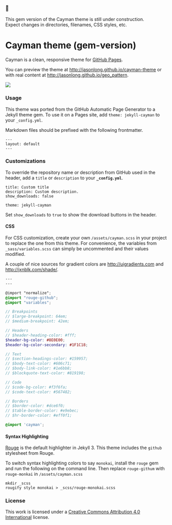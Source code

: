 ### :construction:
This gem version of the Cayman theme is still under construction.  
Expect changes in directories, filenames, CSS styles, etc.

# Cayman theme (gem-version)

Cayman is a clean, responsive theme for [GitHub Pages](https://pages.github.com).

You can preview the theme at http://jasonlong.github.io/cayman-theme or with real content at http://jasonlong.github.io/geo_pattern.

![](http://cl.ly/image/1T3r3d18311V/content)

### Usage

This theme was ported from the GitHub Automatic Page Generator to a Jekyll theme gem. To use it on a Pages site, add `theme: jekyll-cayman` to your `_config.yml`.

Markdown files should be prefixed with the following frontmatter.

```
---
layout: default
---

```

### Customizations

To override the repository name or description from GitHub used in the header, add a `title` or `description` to your **`_config.yml`**.

```
title: Custom title
description: Custom description.
show_downloads: false

theme: jekyll-cayman
```

Set `show_downloads` to `true` to show the download buttons in the header.

#### CSS

For CSS customization, create your own `/assets/cayman.scss` in your project to replace the one from this theme. For convenience, the variables from `_sass/variables.scss` can simply be uncommented and their values modified.

A couple of nice sources for gradient colors are http://uigradients.com and http://jxnblk.com/shade/.

```scss
---
---

@import "normalize";
@import "rouge-github";
@import "variables";

// Breakpoints
// $large-breakpoint: 64em;
// $medium-breakpoint: 42em;

// Headers
// $header-heading-color: #fff;
$header-bg-color: #8E0E00;
$header-bg-color-secondary: #1F1C18;

// Text
// $section-headings-color: #159957;
// $body-text-color: #606c71;
// $body-link-color: #1e6bb8;
// $blockquote-text-color: #819198;

// Code
// $code-bg-color: #f3f6fa;
// $code-text-color: #567482;

// Borders
// $border-color: #dce6f0;
// $table-border-color: #e9ebec;
// $hr-border-color: #eff0f1;

@import 'cayman';
```

#### Syntax Highlighting

[Rouge](http://rouge.jneen.net/) is the default highlighter in Jekyll 3. This theme includes the `github` stylesheet from Rouge.

To switch syntax highlighting colors to say `monokai`, install the `rouge` gem and run the following on the command line. Then replace `rouge-githum` with `rouge-monkai` in `/assets/cayman.scss`

```
mkdir _scss
rougify style monokai > _scss/rouge-monokai.scss
```

### License

This work is licensed under a [Creative Commons Attribution 4.0 International](http://creativecommons.org/licenses/by/4.0/) license.

